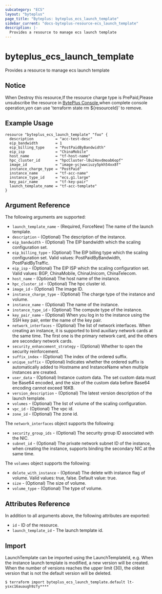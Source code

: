 ```yaml
---
subcategory: "ECS"
layout: "byteplus"
page_title: "Byteplus: byteplus_ecs_launch_template"
sidebar_current: "docs-byteplus-resource-ecs_launch_template"
description: |-
  Provides a resource to manage ecs launch template
---
```

# byteplus_ecs_launch_template
Provides a resource to manage ecs launch template
## Notice
When Destroy this resource,If the resource charge type is PrePaid,Please unsubscribe the resource 
in  [BytePlus Console](https://console.byteplus.com/home),when complete console operation,yon can
use 'terraform state rm ${resourceId}' to remove.
## Example Usage
```hcl
resource "byteplus_ecs_launch_template" "foo" {
  description          = "acc-test-desc"
  eip_bandwidth        = 1
  eip_billing_type     = "PostPaidByBandwidth"
  eip_isp              = "ChinaMobile"
  host_name            = "tf-host-name"
  hpc_cluster_id       = "hpcCluster-l8u24ovdmoab6opf"
  image_id             = "image-ycjwwciuzy5pkh54xx8f"
  instance_charge_type = "PostPaid"
  instance_name        = "tf-acc-name"
  instance_type_id     = "ecs.g1.large"
  key_pair_name        = "tf-key-pair"
  launch_template_name = "tf-acc-template"
}
```
## Argument Reference
The following arguments are supported:
* `launch_template_name` - (Required, ForceNew) The name of the launch template.
* `description` - (Optional) The description of the instance.
* `eip_bandwidth` - (Optional) The EIP bandwidth which the scaling configuration set.
* `eip_billing_type` - (Optional) The EIP billing type which the scaling configuration set. Valid values: PostPaidByBandwidth, PostPaidByTraffic.
* `eip_isp` - (Optional) The EIP ISP which the scaling configuration set. Valid values: BGP, ChinaMobile, ChinaUnicom, ChinaTelecom.
* `host_name` - (Optional) The host name of the instance.
* `hpc_cluster_id` - (Optional) The hpc cluster id.
* `image_id` - (Optional) The image ID.
* `instance_charge_type` - (Optional) The charge type of the instance and volume.
* `instance_name` - (Optional) The name of the instance.
* `instance_type_id` - (Optional) The compute type of the instance.
* `key_pair_name` - (Optional) When you log in to the instance using the SSH key pair, enter the name of the key pair.
* `network_interfaces` - (Optional) The list of network interfaces. When creating an instance, it is supported to bind auxiliary network cards at the same time. The first one is the primary network card, and the others are secondary network cards.
* `security_enhancement_strategy` - (Optional) Whether to open the security reinforcement.
* `suffix_index` - (Optional) The index of the ordered suffix.
* `unique_suffix` - (Optional) Indicates whether the ordered suffix is automatically added to Hostname and InstanceName when multiple instances are created.
* `user_data` - (Optional) Instance custom data. The set custom data must be Base64 encoded, and the size of the custom data before Base64 encoding cannot exceed 16KB.
* `version_description` - (Optional) The latest version description of the launch template.
* `volumes` - (Optional) The list of volume of the scaling configuration.
* `vpc_id` - (Optional) The vpc id.
* `zone_id` - (Optional) The zone id.

The `network_interfaces` object supports the following:

* `security_group_ids` - (Optional) The security group ID associated with the NIC.
* `subnet_id` - (Optional) The private network subnet ID of the instance, when creating the instance, supports binding the secondary NIC at the same time.

The `volumes` object supports the following:

* `delete_with_instance` - (Optional) The delete with instance flag of volume. Valid values: true, false. Default value: true.
* `size` - (Optional) The size of volume.
* `volume_type` - (Optional) The type of volume.

## Attributes Reference
In addition to all arguments above, the following attributes are exported:
* `id` - ID of the resource.
* `launch_template_id` - The launch template id.


## Import
LaunchTemplate can be imported using the LaunchTemplateId, e.g.
When the instance launch template is modified, a new version will be created.
When the number of versions reaches the upper limit (30), the oldest version that is not the default version will be deleted.
```
$ terraform import byteplus_ecs_launch_template.default lt-ysxc16auaugh9zfy****
```


